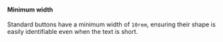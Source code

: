 #### Minimum width

Standard buttons have a minimum width of `10rem`, ensuring their shape is easily identifiable even when the text is short.
